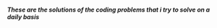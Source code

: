 <h4><i>These are the solutions of the coding problems that i try to solve on a daily basis</i></h4>
